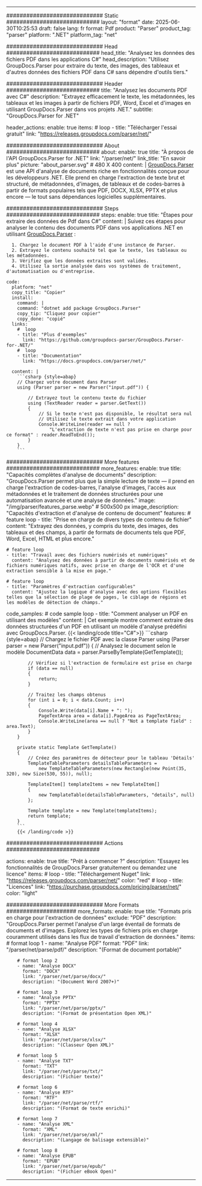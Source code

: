 


---
############################# Static ############################
layout: "format"
date:  2025-06-30T10:25:53
draft: false
lang: fr
format: Pdf
product: "Parser"
product_tag: "parser"
platform: ".NET"
platform_tag: "net"

############################# Head ############################
head_title: "Analysez les données des fichiers PDF dans les applications C#"
head_description: "Utilisez GroupDocs.Parser pour extraire du texte, des images, des tableaux et d'autres données des fichiers PDF dans C# sans dépendre d'outils tiers."

############################# Header ############################
title: "Analysez les documents PDF avec C#" 
description: "Extrayez efficacement le texte, les métadonnées, les tableaux et les images à partir de fichiers PDF, Word, Excel et d'images en utilisant GroupDocs.Parser dans vos projets .NET."
subtitle: "GroupDocs.Parser for .NET" 

header_actions:
  enable: true
  items:
    #  loop
    - title: "Télécharger l'essai gratuit"
      link: "https://releases.groupdocs.com/parser/net/"
      
############################# About ############################
about:
    enable: true
    title: "À propos de l'API GroupDocs.Parser for .NET"
    link: "/parser/net/"
    link_title: "En savoir plus"
    picture: "about_parser.svg" # 480 X 400
    content: |
       [GroupDocs.Parser](/parser/net/) est une API d'analyse de documents riche en fonctionnalités conçue pour les développeurs .NET. Elle prend en charge l'extraction de texte brut et structuré, de métadonnées, d'images, de tableaux et de codes-barres à partir de formats populaires tels que PDF, DOCX, XLSX, PPTX et plus encore — le tout sans dépendances logicielles supplémentaires.

############################# Steps ############################
steps:
    enable: true
    title: "Étapes pour extraire des données de Pdf dans C#"
    content: |
      Suivez ces étapes pour analyser le contenu des documents PDF dans vos applications .NET en utilisant [GroupDocs.Parser](/parser/net/) :
      
      1. Chargez le document PDF à l'aide d'une instance de Parser.
      2. Extrayez le contenu souhaité tel que le texte, les tableaux ou les métadonnées.
      3. Vérifiez que les données extraites sont valides.
      4. Utilisez la sortie analysée dans vos systèmes de traitement, d'automatisation ou d'entreprise.
   
    code:
      platform: "net"
      copy_title: "Copier"
      install:
        command: |
        command: "dotnet add package GroupDocs.Parser"
        copy_tip: "Cliquez pour copier"
        copy_done: "copié"
      links:
        #  loop
        - title: "Plus d'exemples"
          link: "https://github.com/groupdocs-parser/GroupDocs.Parser-for-.NET/"
        #  loop
        - title: "Documentation"
          link: "https://docs.groupdocs.com/parser/net/"
          
      content: |
        ```csharp {style=abap}
        // Chargez votre document dans Parser
        using (Parser parser = new Parser("input.pdf")) {

            // Extrayez tout le contenu texte du fichier
            using (TextReader reader = parser.GetText()) 
            {
                // Si le texte n'est pas disponible, le résultat sera nul
                // Utilisez le texte extrait dans votre application
                Console.WriteLine(reader == null ? 
                    "L'extraction de texte n'est pas prise en charge pour ce format" : reader.ReadToEnd());
            }
        }
        ```  

############################# More features ############################
more_features:
  enable: true
  title: "Capacités complètes d'analyse de documents"
  description: "GroupDocs.Parser permet plus que la simple lecture de texte — il prend en charge l'extraction de codes-barres, l'analyse d'images, l'accès aux métadonnées et le traitement de données structurées pour une automatisation avancée et une analyse de données."
  image: "/img/parser/features_parse.webp" # 500x500 px
  image_description: "Capacités d'extraction et d'analyse de contenu de document"
  features:
    # feature loop
    - title: "Prise en charge de divers types de contenu de fichier"
      content: "Extrayez des données, y compris du texte, des images, des tableaux et des champs, à partir de formats de documents tels que PDF, Word, Excel, HTML et plus encore."

    # feature loop
    - title: "Travail avec des fichiers numérisés et numériques"
      content: "Analysez des données à partir de documents numérisés et de fichiers numériques natifs, avec prise en charge de l'OCR et d'une extraction sensible à la mise en page."

    # feature loop
    - title: "Paramètres d'extraction configurables"
      content: "Ajustez la logique d'analyse avec des options flexibles telles que la sélection de plage de pages, le ciblage de régions et les modèles de détection de champs."
      
  code_samples:
    # code sample loop
    - title: "Comment analyser un PDF en utilisant des modèles"
      content: |
        Cet exemple montre comment extraire des données structurées d'un PDF en utilisant un modèle d'analyse prédéfini avec GroupDocs.Parser.
        {{< landing/code title="C#">}}
        ```csharp {style=abap}
        //  Chargez le fichier PDF avec la classe Parser
        using (Parser parser = new Parser("input.pdf"))
        {
            // Analysez le document selon le modèle
            DocumentData data = parser.ParseByTemplate(GetTemplate());

            // Vérifiez si l'extraction de formulaire est prise en charge
            if (data == null)
            {
                return;
            }

            // Traitez les champs obtenus
            for (int i = 0; i < data.Count; i++)
            {
                Console.Write(data[i].Name + ": ");
                PageTextArea area = data[i].PageArea as PageTextArea;
                Console.WriteLine(area == null ? "Not a template field" : area.Text);
            }
        }

        private static Template GetTemplate()
        {
            // Créez des paramètres de détecteur pour le tableau 'Détails'
            TemplateTableParameters detailsTableParameters = 
                new TemplateTableParameters(new Rectangle(new Point(35, 320), new Size(530, 55)), null);

            TemplateItem[] templateItems = new TemplateItem[]
            {
                new TemplateTable(detailsTableParameters, "details", null)
            };

            Template template = new Template(templateItems);
            return template;
        }
        ```
        {{< /landing/code >}}


############################# Actions ############################

actions:
  enable: true
  title: "Prêt à commencer ?"
  description: "Essayez les fonctionnalités de GroupDocs.Parser gratuitement ou demandez une licence"
  items:
    #  loop
    - title: "Téléchargement Nuget"
      link: "https://releases.groupdocs.com/parser/net/"
      color: "red"
        #  loop
    - title: "Licences"
      link: "https://purchase.groupdocs.com/pricing/parser/net/"
      color: "light"


############################# More Formats #####################
more_formats:
    enable: true
    title: "Formats pris en charge pour l'extraction de données"
    exclude: "PDF"
    description: "GroupDocs.Parser permet l'analyse d'un large éventail de formats de documents et d'images. Explorez les types de fichiers pris en charge couramment utilisés dans les flux de travail d'extraction de données."
    items: 
        # format loop 1
        - name: "Analyse PDF"
          format: "PDF"
          link: "/parser/net/parse/pdf/"
          description: "(Format de document portable)"
          
        # format loop 2
        - name: "Analyse DOCX"
          format: "DOCX"
          link: "/parser/net/parse/docx/"
          description: "(Document Word 2007+)"
          
        # format loop 3
        - name: "Analyse PPTX"
          format: "PPTX"
          link: "/parser/net/parse/pptx/"
          description: "(Format de présentation Open XML)"
          
        # format loop 4
        - name: "Analyse XLSX"
          format: "XLSX"
          link: "/parser/net/parse/xlsx/"
          description: "(Classeur Open XML)"
          
        # format loop 5
        - name: "Analyse TXT"
          format: "TXT"
          link: "/parser/net/parse/txt/"
          description: "(Fichier texte)"
          
        # format loop 6
        - name: "Analyse RTF"
          format: "RTF"
          link: "/parser/net/parse/rtf/"
          description: "(Format de texte enrichi)"
          
        # format loop 7
        - name: "Analyse XML"
          format: "XML"
          link: "/parser/net/parse/xml/"
          description: "(Langage de balisage extensible)"
          
        # format loop 8
        - name: "Analyse EPUB"
          format: "EPUB"
          link: "/parser/net/parse/epub/"
          description: "(Fichier eBook Open)"
         
          

---